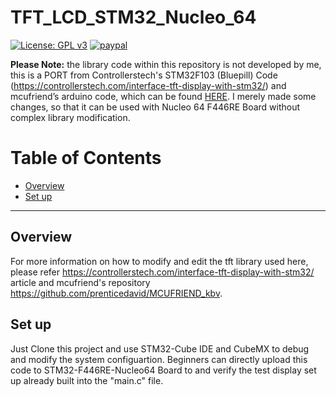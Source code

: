 # TFT_LCD_STM32_Nucleo_64
[![License: GPL v3](https://img.shields.io/badge/License-GPLv3-blue.svg)](https://www.gnu.org/licenses/gpl-3.0)
[![paypal](https://www.paypalobjects.com/en_US/i/btn/btn_donate_SM.gif)](https://paypal.me/helprahulcreate?locale.x=en_GB)

**Please Note:** the library code within this repository is not developed by me, this is a PORT from Controllerstech's STM32F103 (Bluepill) Code (https://controllerstech.com/interface-tft-display-with-stm32/) and mcufriend’s arduino code, which can be found [HERE](https://github.com/prenticedavid/MCUFRIEND_kbv). I merely made some changes, so that it can be used with Nucleo 64 F446RE Board without complex library modification.

Table of Contents
=======================

* [Overview](#overview)
* [Set up](#set-up)


----
## Overview
For more information on how to modify and edit the tft library used here, please refer https://controllerstech.com/interface-tft-display-with-stm32/ article and mcufriend's repository https://github.com/prenticedavid/MCUFRIEND_kbv.

## Set up
Just Clone this project and use STM32-Cube IDE and CubeMX to debug and modify the system configuartion. Beginners can directly upload this code to STM32-F446RE-Nucleo64 Board to and verify the test display set up already built into the "main.c" file.


